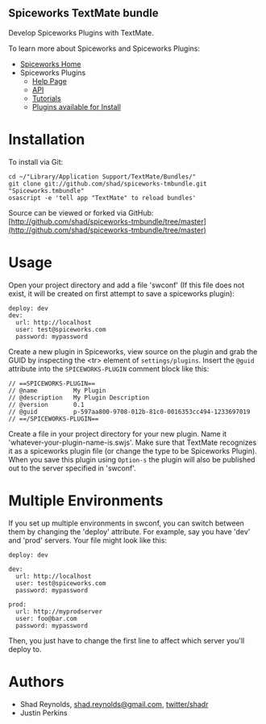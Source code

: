 Spiceworks TextMate bundle
--------------------

Develop Spiceworks Plugins with TextMate.

To learn more about Spiceworks and Spiceworks Plugins:

* [Spiceworks Home](http://spiceworks.com)
* Spiceworks Plugins
  * [Help Page](http://community.spiceworks.com/help/Plugins)
  * [API](http://community.spiceworks.com/help/Spiceworks_Plugin_API)
  * [Tutorials](http://community.spiceworks.com/help/Plugin_Tutorials)
  * [Plugins available for Install](http://community.spiceworks.com/plugin)

Installation
============

To install via Git:

    cd ~/"Library/Application Support/TextMate/Bundles/"
    git clone git://github.com/shad/spiceworks-tmbundle.git "Spiceworks.tmbundle"
    osascript -e 'tell app "TextMate" to reload bundles'

Source can be viewed or forked via GitHub: [http://github.com/shad/spiceworks-tmbundle/tree/master](http://github.com/shad/spiceworks-tmbundle/tree/master)


Usage
==========================

Open your project directory and add a file 'swconf' (If this file does not exist, it will be created on first attempt to save a spiceworks plugin):

    deploy: dev
    dev:
      url: http://localhost
      user: test@spiceworks.com
      password: mypassword


Create a new plugin in Spiceworks, view source on the plugin and grab the GUID by inspecting the &lt;tr&gt; element of `settings/plugins`.  Insert the `@guid` attribute into the `SPICEWORKS-PLUGIN` comment block like this:


    // ==SPICEWORKS-PLUGIN==
    // @name          My Plugin
    // @description   My Plugin Description
    // @version       0.1
    // @guid          p-597aa800-9708-012b-81c0-0016353cc494-1233697019
    // ==/SPICEWORKS-PLUGIN==


Create a file in your project directory for your new plugin.  Name it 'whatever-your-plugin-name-is.swjs'.  Make sure that TextMate recognizes it as a spiceworks plugin file (or change the type to be Spiceworks Plugin).  When you save this plugin using `Option-s` the plugin will also be published out to the server specified in 'swconf'.


Multiple Environments
=====================

If you set up multiple environments in swconf, you can switch between them by changing the 'deploy' attribute.  For example, say you have 'dev' and 'prod' servers.  Your file might look like this: 

    deploy: dev

    dev:
      url: http://localhost
      user: test@spiceworks.com
      password: mypassword

    prod:
      url: http://myprodserver
      user: foo@bar.com
      password: mypassword

Then, you just have to change the first line to affect which server you'll deploy to.

Authors
=======
* Shad Reynolds, [shad.reynolds@gmail.com](mailto:shad.reynolds@gmail.com), [twitter/shadr](http://twitter.com/shadr)
* Justin Perkins